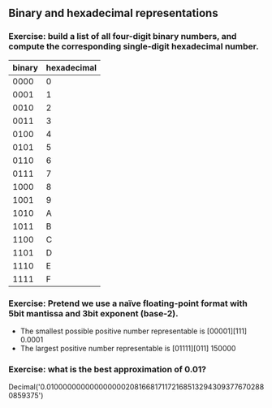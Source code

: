 ## Binary and hexadecimal representations


### Exercise: build a list of all four-digit binary numbers, and compute the corresponding single-digit hexadecimal number.

binary | hexadecimal |
-------|-------------|
0000   | 0  |
0001   | 1  |
0010   | 2  |
0011   | 3  |
0100   | 4  |
0101   | 5  |
0110   | 6  |
0111   | 7  |
1000   | 8  |
1001   | 9  |
1010   | A  |
1011   | B  |
1100   | C  |
1101   | D  |
1110   | E  |
1111   | F  |


### Exercise: Pretend we use a naïve floating-point format with 5bit mantissa and 3bit exponent (base-2).

* The smallest possible positive number representable is [00001][111] 0.0001
* The largest positive number representable is [01111][011] 150000


### Exercise: what is the best approximation of 0.01?

Decimal('0.01000000000000000020816681711721685132943093776702880859375')

